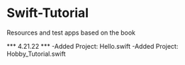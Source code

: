 # Swift-Tutorial
Resources and test apps based on the book 

*** 4.21.22  ***
-Added Project: Hello.swift
-Added Project: Hobby_Tutorial.swift
